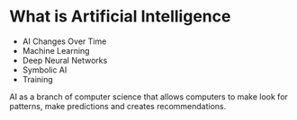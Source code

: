 # What is Artificial Intelligence

* AI Changes Over Time
* Machine Learning
* Deep Neural Networks
* Symbolic AI
* Training

AI as a branch of computer science that allows computers to make look for patterns, make predictions and creates recommendations.

